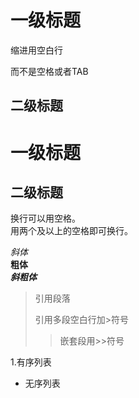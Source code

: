 # 一级标题
缩进用空白行

而不是空格或者TAB
## 二级标题
一级标题
===
二级标题
---

换行可以用空格。   
用两个及以上的空格即可换行。  

_斜体_  
**粗体**  
***斜粗体***

>引用段落
>
>引用多段空白行加>符号
>>嵌套段用>>符号

1.有序列表  
- 无序列表
